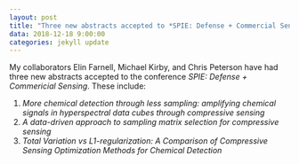 ```yaml
---
layout: post
title: "Three new abstracts accepted to *SPIE: Defense + Commercial Sensing*"
data: 2018-12-18 9:00:00
categories: jekyll update
---
```


My collaborators Elin Farnell, Michael Kirby, and Chris Peterson have had three new abstracts accepted to the conference *SPIE: Defense + Commericial Sensing*. These include:

1. *More chemical detection through less sampling: amplifying chemical signals in hyperspectral data cubes through compressive sensing*
2. *A data-driven approach to sampling matrix selection for compressive sensing*
3. *Total Variation vs L1-regularization: A Comparison of Compressive Sensing Optimization Methods for Chemical Detection*

